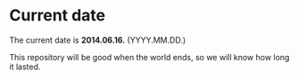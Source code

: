 # Current date

The current date is **2014.06.16.** (YYYY.MM.DD.)

This repository will be good when the world ends, so we will know how long it lasted.